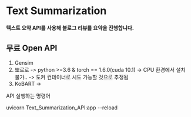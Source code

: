 # Text Summarization
__텍스트 요약 API를 사용해 블로그 리뷰를 요약을 진행합니다.__


## 무료 Open API
1. Gensim
2. 뽀로로 -> python >=3.6 & torch == 1.6.0(cuda 10.1) -> CPU 환경에서 설치 불가.. -> 도커 컨테이너로 시도 가능할 것으로 추정됨
3. KoBART -> 


API 실행하는 명령어

uvicorn Text_Summarization_API:app --reload
